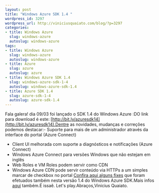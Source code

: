 ```yaml
--- 
layout: post
title: "Windows Azure SDK 1.4 "
wordpress_id: 3297
wordpress_url: http://viniciusquaiato.com/blog/?p=3297
categories: 
- title: Windows Azure
  slug: windows-azure
  autoslug: windows-azure
tags: 
- title: Windows Azure
  slug: windows-azure
  autoslug: windows-azure
- title: Azure
  slug: azure
  autoslug: azure
- title: Windows Azure SDK 1.4
  slug: windows-azure-sdk-1-4
  autoslug: windows-azure-sdk-1.4
- title: Azure SDK 1.4
  slug: azure-sdk-1-4
  autoslug: azure-sdk-1.4
---
```

Fala galera! dia 09/03 foi lançado o SDK 1.4 do Windows Azure :DO link para download é este: [http://bit.ly/azuresdk14](http://bit.ly/azuresdk14).Dentre as novidades, mudanças e correções podemos destacar:- Suporte para mais de um administrador através da interface do portal (Azure Connect)
- Client UI melhorada com suporte a diagnósticos e notificações (Azure Connect)
- Windows Azure Connect para versões Windows que não estejam em inglês
- Web Roles e VM Roles podem servir como CDN
- Windows Azure CDN pode servir conteúdo via HTTPs a um simples marcar de checkbox no portal
[Confira aqui alguns fixes](http://www.microsoft.com/downloads/en/details.aspx?FamilyID=7a1089b6-4050-4307-86c4-9dadaa5ed018&displaylang=en#QuickDetails) que foram efetuados também nesta versão 1.4 do Windows Azure SDK.Mais infos [aqui](http://blogs.msdn.com/b/cesardelatorre/archive/2011/03/10/updated-windows-azure-sdk-v-1-4-and-windows-azure-management-portal.aspx) também.É issaê. Let's play.Abraços,Vinicius Quaiato.
